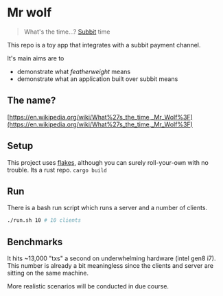 # Mr wolf 

> What's the time...? [Subbit](https://subbit.xyz) time

This repo is a toy app that integrates with a subbit payment channel. 

It's main aims are to 

- demonstrate what _featherweight_ means
- demonstrate what an application built over subbit means

## The name? 

[https://en.wikipedia.org/wiki/What%27s_the_time,_Mr_Wolf%3F](https://en.wikipedia.org/wiki/What%27s_the_time,_Mr_Wolf%3F)

## Setup

This project uses [flakes](https://nixos.wiki/wiki/Flakes), 
although you can surely roll-your-own with no trouble.
Its a rust repo. `cargo build`

## Run

There is a bash run script which runs a server and a number of clients.
```bash
./run.sh 10 # 10 clients
```
## Benchmarks 

It hits ~13,000 "txs" a second on underwhelming hardware (intel gen8 i7).
This number is already a bit meaningless since the clients and server are sitting on the same machine.

More realistic scenarios will be conducted in due course. 
